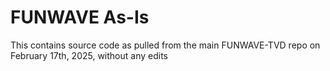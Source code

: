 # FUNWAVE As-Is
This contains source code as pulled from the main FUNWAVE-TVD repo on February 17th, 2025, without any edits